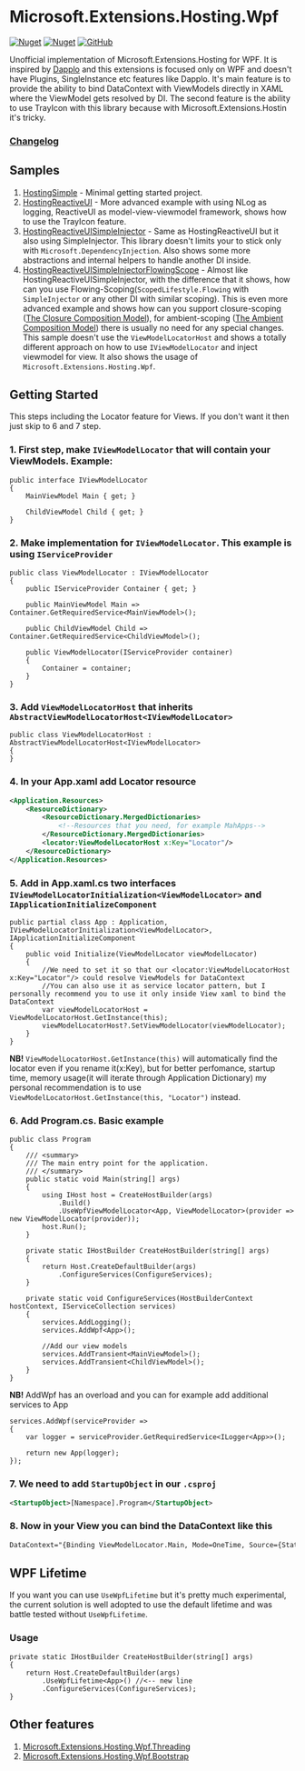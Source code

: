 # Microsoft.Extensions.Hosting.Wpf
[![Nuget](https://img.shields.io/nuget/v/Extensions.Hosting.Wpf?color=ff4081&logo=nuget)](https://www.nuget.org/packages/Extensions.Hosting.Wpf/)
[![Nuget](https://img.shields.io/nuget/dt/Extensions.Hosting.Wpf?color=ff4081&label=nuget%20downloads&logo=nuget)](https://www.nuget.org/packages/Extensions.Hosting.Wpf/)
[![GitHub](https://img.shields.io/github/license/ScarletKuro/Microsoft.Extensions.Hosting.Wpf?color=594ae2&logo=github)](https://github.com/ScarletKuro/Microsoft.Extensions.Hosting.Wpf/blob/main/LICENSE)

Unofficial implementation of Microsoft.Extensions.Hosting for WPF. It is inspired by [Dapplo](https://github.com/dapplo/Dapplo.Microsoft.Extensions.Hosting) and this extensions is focused only on WPF and doesn't have Plugins, SingleInstance etc features like Dapplo. It's main feature is to provide the ability to bind DataContext with ViewModels directly in XAML where the ViewModel gets resolved by DI. The second feature is the ability to use TrayIcon with this library because with Microsoft.Extensions.Hostin it's tricky.

### [Changelog](https://github.com/ScarletKuro/Microsoft.Extensions.Hosting.Wpf/blob/main/CHANGELOG.md)

## Samples
1. [HostingSimple](https://github.com/ScarletKuro/Microsoft.Extensions.Hosting.Wpf/tree/main/samples/HostingSimple) - Minimal getting started project.
2. [HostingReactiveUI](https://github.com/ScarletKuro/Microsoft.Extensions.Hosting.Wpf/tree/main/samples/HostingReactiveUI) - More advanced example with using NLog as logging, ReactiveUI as model-view-viewmodel framework, shows how to use the TrayIcon feature.
3. [HostingReactiveUISimpleInjector](https://github.com/ScarletKuro/Microsoft.Extensions.Hosting.Wpf/tree/main/samples/HostingReactiveUISimpleInjector) - Same as HostingReactiveUI but it also using SimpleInjector. This library doesn't limits your to stick only with `Microsoft.DependencyInjection`. Also shows some more abstractions and internal helpers to handle another DI inside.
4. [HostingReactiveUISimpleInjectorFlowingScope](https://github.com/ScarletKuro/Microsoft.Extensions.Hosting.Wpf/tree/main/samples) - Almost like HostingReactiveUISimpleInjector, with the difference that it shows, how can you use Flowing-Scoping(`ScopedLifestyle.Flowing` with `SimpleInjector` or any other DI with similar scoping). This is even more advanced example and shows how can you support closure-scoping ([The Closure Composition Model](https://blogs.cuttingedge.it/steven/posts/2019/closure-composition-model/)), for ambient-scoping ([The Ambient Composition Model](https://blogs.cuttingedge.it/steven/posts/2019/ambient-composition-model/)) there is usually no need for any special changes. This sample doesn't use the `ViewModelLocatorHost` and shows a totally different approach on how to use `IViewModelLocator` and inject viewmodel for view. It also shows the usage of `Microsoft.Extensions.Hosting.Wpf`.

## Getting Started
This steps including the Locator feature for Views. If you don't want it then just skip to 6 and 7 step.
### 1. First step, make `IViewModelLocator` that will contain your ViewModels. Example:
```CSharp
public interface IViewModelLocator
{
    MainViewModel Main { get; }

    ChildViewModel Child { get; }
}
```
### 2. Make implementation for `IViewModelLocator`. This example is using `IServiceProvider`
```CSharp
public class ViewModelLocator : IViewModelLocator
{
    public IServiceProvider Container { get; }

    public MainViewModel Main => Container.GetRequiredService<MainViewModel>();

    public ChildViewModel Child => Container.GetRequiredService<ChildViewModel>();

    public ViewModelLocator(IServiceProvider container)
    {
        Container = container;
    }
}
```
### 3. Add `ViewModelLocatorHost` that inherits `AbstractViewModelLocatorHost<IViewModelLocator>`
```CSharp
public class ViewModelLocatorHost : AbstractViewModelLocatorHost<IViewModelLocator>
{
}
```
### 4. In your App.xaml add Locator resource
```XML
<Application.Resources>
    <ResourceDictionary>
        <ResourceDictionary.MergedDictionaries>
            <!--Resources that you need, for example MahApps-->
        </ResourceDictionary.MergedDictionaries>
        <locator:ViewModelLocatorHost x:Key="Locator"/>
    </ResourceDictionary>
</Application.Resources>
```
### 5. Add in App.xaml.cs two interfaces `IViewModelLocatorInitialization<ViewModelLocator>` and `IApplicationInitializeComponent`
```CSharp
public partial class App : Application, IViewModelLocatorInitialization<ViewModelLocator>, IApplicationInitializeComponent
{
    public void Initialize(ViewModelLocator viewModelLocator)
    {
        //We need to set it so that our <locator:ViewModelLocatorHost x:Key="Locator"/> could resolve ViewModels for DataContext
        //You can also use it as service locator pattern, but I personally recommend you to use it only inside View xaml to bind the DataContext
        var viewModelLocatorHost = ViewModelLocatorHost.GetInstance(this);
        viewModelLocatorHost?.SetViewModelLocator(viewModelLocator);
    }
}
```
**NB!** `ViewModelLocatorHost.GetInstance(this)` will automatically find the locator even if you rename it(x:Key), but for better perfomance, startup time, memory usage(it will iterate through Application Dictionary) my personal recommendation is to use `ViewModelLocatorHost.GetInstance(this, "Locator")` instead.
### 6. Add Program.cs. Basic example
```CSharp
public class Program
{
	/// <summary>
	/// The main entry point for the application.
	/// </summary>
	public static void Main(string[] args)
	{
		using IHost host = CreateHostBuilder(args)
			.Build()
			.UseWpfViewModelLocator<App, ViewModelLocator>(provider => new ViewModelLocator(provider));
		host.Run();
	}

	private static IHostBuilder CreateHostBuilder(string[] args)
	{
		return Host.CreateDefaultBuilder(args)
			.ConfigureServices(ConfigureServices);
	}

	private static void ConfigureServices(HostBuilderContext hostContext, IServiceCollection services)
	{
		services.AddLogging();
		services.AddWpf<App>();

		//Add our view models
		services.AddTransient<MainViewModel>();
		services.AddTransient<ChildViewModel>();
	}
}
```
**NB!** AddWpf has an overload and you can for example add additional services to App
```CSharp
services.AddWpf(serviceProvider =>
{
	var logger = serviceProvider.GetRequiredService<ILogger<App>>();

	return new App(logger);
});
```
### 7. We need to add `StartupObject` in our `.csproj`
```Xml
<StartupObject>[Namespace].Program</StartupObject>
```
### 8. Now in your View you can bind the DataContext like this
```Xml
DataContext="{Binding ViewModelLocator.Main, Mode=OneTime, Source={StaticResource Locator}}"
```

## WPF Lifetime
If you want you can use `UseWpfLifetime` but it's pretty much experimental, the current solution is well adopted to use the default lifetime and was battle tested without `UseWpfLifetime`.
### Usage
```CSharp
private static IHostBuilder CreateHostBuilder(string[] args)
{
	return Host.CreateDefaultBuilder(args)
		.UseWpfLifetime<App>() //<-- new line
		.ConfigureServices(ConfigureServices);
}
```


## Other features
1. [Microsoft.Extensions.Hosting.Wpf.Threading](https://github.com/ScarletKuro/Microsoft.Extensions.Hosting.Wpf/blob/main/docs/Threading.md)
2. [Microsoft.Extensions.Hosting.Wpf.Bootstrap](https://github.com/ScarletKuro/Microsoft.Extensions.Hosting.Wpf/blob/main/docs/Bootstrap.md)

